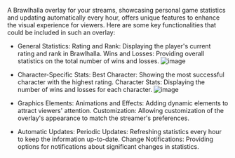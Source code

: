 A Brawlhalla overlay for your streams, showcasing personal game statistics and updating automatically every hour, offers unique features to enhance the visual experience for viewers. Here are some key functionalities that could be included in such an overlay:

* General Statistics:
Rating and Rank: Displaying the player's current rating and rank in Brawlhalla.
Wins and Losses: Providing overall statistics on the total number of wins and losses.
![image](https://github.com/DevDrift/brawlhalla-data/assets/19922232/c378d9cf-c3e3-4d31-be8c-c37c978f3ef4)

* Character-Specific Stats:
Best Character: Showing the most successful character with the highest rating.
Character Stats: Displaying the number of wins and losses for each character.
![image](https://github.com/DevDrift/brawlhalla-data/assets/19922232/a776defe-5275-4760-aa14-23098248748e)

* Graphics Elements:
Animations and Effects: Adding dynamic elements to attract viewers' attention.
Customization: Allowing customization of the overlay's appearance to match the streamer's preferences.

* Automatic Updates:
Periodic Updates: Refreshing statistics every hour to keep the information up-to-date.
Change Notifications: Providing options for notifications about significant changes in statistics.
